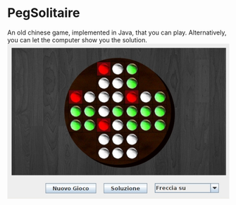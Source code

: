 # PegSolitaire

An old chinese game, implemented in Java, that you can play. Alternatively, you can let the computer show you the solution.
![1](img/damacinese.jpg)
